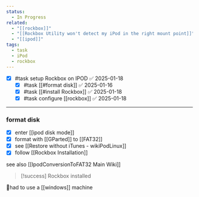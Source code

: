 ```yaml
---
status:
  - In Progress
related:
  - "[[rockbox]]"
  - "[[Rockbox Utility won't detect my iPod in the right mount point]]"
  - "[[ipod]]"
tags:
  - task
  - iPod
  - rockbox
---
```

- [x] #task setup Rockbox on IPOD ✅ 2025-01-18
	- [x] #task [[#format disk]] ✅ 2025-01-16
	- [x] #task [[#install Rockbox]] ✅ 2025-01-18
	- [x] #task configure [[rockbox]] ✅ 2025-01-18
---
### format disk
- [x] enter [[ipod disk mode]]
- [x] format with [[GParted]]  to [[FAT32]]
- [x] see [[Restore without iTunes - wikiPodLinux]]
- [x] follow [[Rockbox Installation]]

see also [[IpodConversionToFAT32  Main  Wiki]]

> [!success] Rockbox installed

📔had to use a [[windows]] machine
